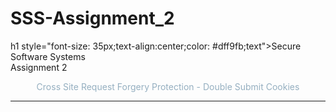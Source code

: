 # SSS-Assignment_2


h1 style="font-size: 35px;text-align:center;color: #dff9fb;text">Secure Software Systems </br> Assignment 2</h1>
        <p style="text-align:center;color: #95afc0">Cross Site Request Forgery Protection - Double Submit Cookies</p>
    <hr>
    
    
    
